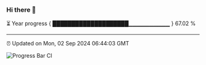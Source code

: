 ### Hi there 👋

⏳ Year progress { ████████████████████▁▁▁▁▁▁▁▁▁▁ } 67.02 %

---

⏰ Updated on Mon, 02 Sep 2024 06:44:03 GMT

![Progress Bar CI](https://github.com/IshwaranRudhara/GIT-ACTION/workflows/Progress%20Bar%20CI/badge.svg)
